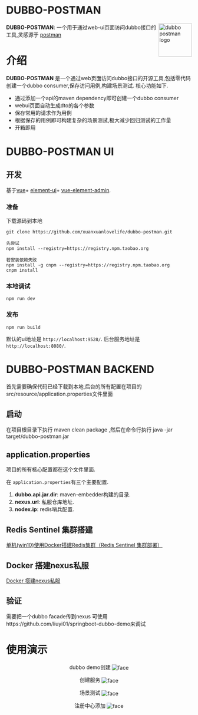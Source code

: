 DUBBO-POSTMAN
==========

<img src="https://github.com/xuanxuanlovelife/dubbo-postman/blob/master/gif/logo.png?raw=true" alt="dubbo postman logo" height="90px" align="right" />

**DUBBO-POSTMAN**: 一个用于通过web-ui页面访问dubbo接口的工具,灵感源于
[postman](https://www.getpostman.com/products)

# 介绍
**DUBBO-POSTMAN** 是一个通过web页面访问dubbo接口的开源工具,包括零代码创建一个dubbo consumer,保存访问用例,构建场景测试.
核心功能如下.

- 通过添加一个api的maven dependency即可创建一个dubbo consumer
- webui页面自动生成dto的各个参数
- 保存常用的请求作为用例
- 根据保存的用例即可构建复杂的场景测试,极大减少回归测试的工作量
- 开箱即用

DUBBO-POSTMAN UI
===============

## 开发

 基于[vue](https://github.com/vuejs/vue)+
 [element-ui](https://element.eleme.cn/#/zh-CN)+
 [vue-element-admin](https://panjiachen.github.io/vue-element-admin-site/zh/).

### 准备

下载源码到本地

```
git clone https://github.com/xuanxuanlovelife/dubbo-postman.git

先尝试
npm install --registry=https://registry.npm.taobao.org

若安装依赖失败
npm install -g cnpm --registry=https://registry.npm.taobao.org
cnpm install
```

### 本地调试
```
npm run dev
```

### 发布
```
npm run build
```

默认的ui地址是 `http://localhost:9528/`.
后台服务地址是 `http://localhost:8080/`.

DUBBO-POSTMAN BACKEND
===============

首先需要确保代码已经下载到本地,后台的所有配置在项目的src/resource/application.properties文件里面

## 启动
在项目根目录下执行 maven clean package ,然后在命令行执行 java -jar target/dubbo-postman.jar


## application.properties
项目的所有核心配置都在这个文件里面.

在 `application.properties`有三个主要配置.
1. **dubbo.api.jar.dir**: maven-embedder构建的目录.
1. **nexus.url**: 私服仓库地址.
1. **nodex.ip**: redis哨兵配置.

## Redis Sentinel 集群搭建 
[单机(win10)使用Docker搭建Redis集群（Redis Sentinel 集群部署）](https://www.jianshu.com/p/a5e3ce44bacb)

## Docker 搭建nexus私服
[Docker 搭建nexus私服](https://www.cnblogs.com/xiao987334176/p/12108560.html)

## 验证
需要把一个dubbo facade传到nexus
可使用https://github.com/liuyi01/springboot-dubbo-demo来调试

使用演示
===============

<p align="center">
dubbo demo创建
<img align="center" alt="face" src="https://github.com/xuanxuanlovelife/dubbo-postman/blob/master/gif/dubbo-postman-1.gif?raw=true" />
</p>
<p align="center">
创建服务
 <img align="center" alt="face" src="https://github.com/xuanxuanlovelife/dubbo-postman/blob/master/gif/dubbo-postman-2.gif?raw=true" />
</p>
<p align="center">
场景测试
 <img align="center" alt="face" src="https://github.com/xuanxuanlovelife/dubbo-postman/blob/master/gif/dubbo-postman-3.gif?raw=true" />
</p>
<p align="center">
注册中心添加
 <img align="center" alt="face" src="https://github.com/xuanxuanlovelife/dubbo-postman/blob/master/gif/dubbo-postman-4.gif?raw=true" />
</p>
